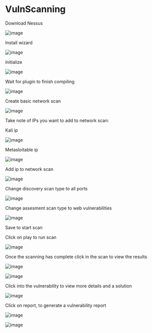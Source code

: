 # VulnScanning


Download Nessus

![image](https://github.com/user-attachments/assets/184b84c4-2c50-446a-aa60-45ebddb65da2)

Install wizard

![image](https://github.com/user-attachments/assets/f70f9fa9-3bf8-4698-a20a-fab704f145b9)

Initialize

![image](https://github.com/user-attachments/assets/90f0a195-914c-49fb-9fdf-20e1c5048a19)



Wait for plugin to finish compiling

![image](https://github.com/user-attachments/assets/ff02ec37-a0f1-47be-8228-62b7a86b2246)

Create basic network scan

![image](https://github.com/user-attachments/assets/11aaaf20-828f-4065-92b4-dd9f01d7a01f)

Take note of IPs you want to add to network scan:

Kali ip

![image](https://github.com/user-attachments/assets/7065cd40-0288-4aaa-81a3-fc5f609eed40)

Metasloitable ip

![image](https://github.com/user-attachments/assets/23a72377-8df8-4c72-8603-16444e22e981)

Add ip to network scan

![image](https://github.com/user-attachments/assets/a4fbd982-12e8-47f4-bb62-c44f8226523b)

Change discovery scan type to all ports

![image](https://github.com/user-attachments/assets/e744b943-c898-4053-8d96-f23c606e5e45)

Change assesment scan type to web vulnerabilities

![image](https://github.com/user-attachments/assets/7d79eece-9f33-4e1e-98cf-42cea07f77b6)

Save to start scan

Click on play to run scan 

![image](https://github.com/user-attachments/assets/8f8a0c79-a20c-44f1-a877-f1607bcd0c1d)

Once the scanning has complete click in the scan to view the results

![image](https://github.com/user-attachments/assets/028d84b1-9174-4f50-aecf-da398c1135a8)

![image](https://github.com/user-attachments/assets/28726349-d2ac-4516-9bf9-b760af059830)

Click into the vulnerability to view more details and a solution

![image](https://github.com/user-attachments/assets/ec13dc8b-c1e4-4bcd-8c52-aa0794d9d66f)

Click on report, to generate a vulnerability report

![image](https://github.com/user-attachments/assets/120e142f-4e28-40d4-871b-23a7a1d0a7c1)

![image](https://github.com/user-attachments/assets/cac625c3-0ed6-4fe4-ab80-0271801aced1)

